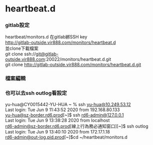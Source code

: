 # heartbeat.d
### gitlab設定
heartbeat/monitors.d
在gitlab綁SSH key <br>
 http://gitlab-outside.vir888.com/monitors/heartbeat.d <br>
並clone下載檔案 <br>
git clone ssh://git@gitlab-outside.vir888.com:20022/monitors/heartbeat.d.git <br>
git clone http://gitlab-outside.vir888.com/monitors/heartbeat.d.git <br>

### 檔案編輯

### 也可以去ssh outlog看設定
yu-hua@CY0015442-YU-HUA ~ % ssh yu-hua@10.249.53.12 <br>
Last login: Tue Jun  9 11:43:52 2020 from 192.168.80.133 <br>
yu-hua@sz-border.rd6.prod[~]$ ssh rd6-admin@127.0.0.1 <br>
Last login: Tue Jun  9 13:38:28 2020 from localhost <br>
rd6-admin@sz-border.rd6.prod[線上行為務必通知窗口][~]$ ssh outlog <br>
Last login: Tue Jun  9 13:40:10 2020 from 172.17.1.18 <br>
rd6-admin@out-log.pid.prod[~]$cd ~/heartbeat/monitors.d <br>
